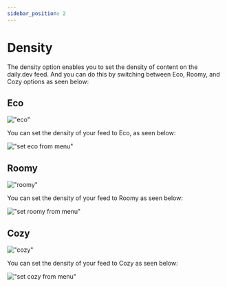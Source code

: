```yaml
---
sidebar_position: 2
---
```


# Density

The density option enables you to set the density of content on the daily.dev feed. And you can do this by switching between Eco, Roomy, and Cozy options as seen below:

## Eco

!["eco"](https://daily-now-res.cloudinary.com/image/upload/v1724400282/docs-v2/3bb874f9-c920-4717-b606-07c697f431a0.png)

You can set the density of your feed to Eco, as seen below:

!["set eco from menu"](https://daily-now-res.cloudinary.com/image/upload/v1724400351/docs-v2/245139c1-9435-4433-aae6-779461ea8c50.png)

## Roomy

!["roomy"](https://daily-now-res.cloudinary.com/image/upload/v1724400462/docs-v2/bea54acf-ecf4-4c9a-93d0-1962c8694706.png)

You can set the density of your feed to Roomy as seen below:

!["set roomy from menu"](https://daily-now-res.cloudinary.com/image/upload/v1724400407/docs-v2/928ceb27-1a44-43a2-9c56-245d43e29ac1.png)

## Cozy

!["cozy"](https://daily-now-res.cloudinary.com/image/upload/v1724400566/docs-v2/3eb0e893-cb8a-48c5-9543-c29179a8fcd3.png)

You can set the density of your feed to Cozy as seen below:

!["set cozy from menu"](https://daily-now-res.cloudinary.com/image/upload/v1724400531/docs-v2/c90ae104-6c65-4e70-aac3-caaf06bba48d.png)

